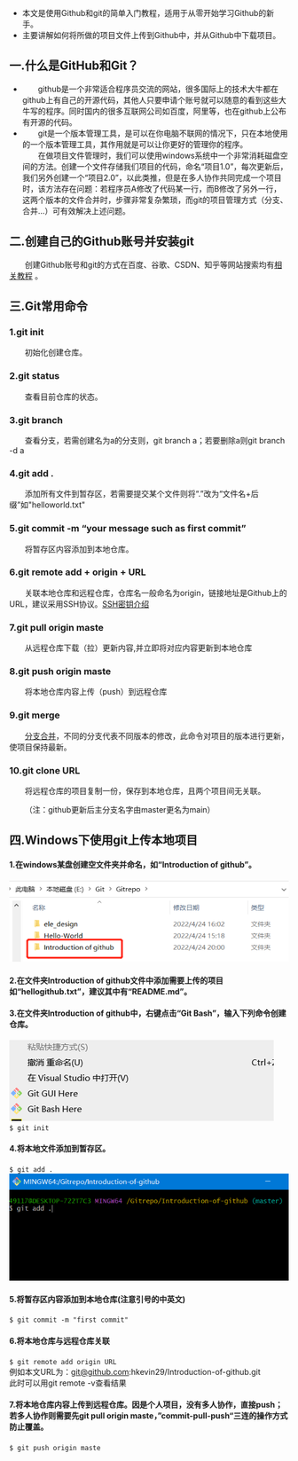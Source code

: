 - 本文是使用Github和git的简单入门教程，适用于从零开始学习Github的新手。
- 主要讲解如何将所做的项目文件上传到Github中，并从Github中下载项目。
## 一.什么是GitHub和Git？
- &emsp;&emsp;github是一个非常适合程序员交流的网站，很多国际上的技术大牛都在github上有自己的开源代码，其他人只要申请个账号就可以随意的看到这些大牛写的程序。同时国内的很多互联网公司如百度，阿里等，也在github上公布有开源的代码。  
- &emsp;&emsp;git是一个版本管理工具，是可以在你电脑不联网的情况下，只在本地使用的一个版本管理工具，其作用就是可以让你更好的管理你的程序。  
&emsp;&emsp;在做项目文件管理时，我们可以使用windows系统中一个非常消耗磁盘空间的方法。创建一个文件存储我们项目的代码，命名“项目1.0”，每次更新后，我们另外创建一个“项目2.0”，以此类推，但是在多人协作共同完成一个项目时，该方法存在问题：若程序员A修改了代码某一行，而B修改了另外一行，这两个版本的文件合并时，步骤非常复杂繁琐，而git的项目管理方式（分支、合并...）可有效解决上述问题。  

## 二.创建自己的Github账号并安装git
&emsp;&emsp;创建Github账号和git的方式在百度、谷歌、CSDN、知乎等网站搜索均有[相关教程](https://www.zhihu.com/question/20070065/answer/1879847761) 。

## 三.Git常用命令

### **1.git init**  
&emsp;&emsp;初始化创建仓库。  

### **2.git status**  
&emsp;&emsp;查看目前仓库的状态。  
  
### **3.git branch**  
&emsp;&emsp;查看分支，若需创建名为a的分支则，git branch a；若要删除a则git branch -d a  
  
### **4.git add .**  
&emsp;&emsp;添加所有文件到暂存区，若需要提交某个文件则将“.”改为“文件名+后缀”如"helloworld.txt"  
  
### **5.git commit -m “your message such as first commit”**  
&emsp;&emsp;将暂存区内容添加到本地仓库。  
  
### **6.git remote add + origin + URL**  
&emsp;&emsp;关联本地仓库和远程仓库，仓库名一般命名为origin，链接地址是Github上的URL，建议采用SSH协议。[SSH密钥介绍](https://zhuanlan.zhihu.com/p/134349361)  
  
### **7.git pull origin maste**  
&emsp;&emsp;从远程仓库下载（拉）更新内容,并立即将对应内容更新到本地仓库  
  
### **8.git push origin maste**  
&emsp;&emsp;将本地仓库内容上传（push）到远程仓库  
  
### **9.git merge**  
&emsp;&emsp;[分支合并](https://zhuanlan.zhihu.com/p/149287658)，不同的分支代表不同版本的修改，此命令对项目的版本进行更新，使项目保持最新。

### **10.git clone URL**  
&emsp;&emsp;将远程仓库的项目复制一份，保存到本地仓库，且两个项目间无关联。

&emsp;&emsp;（注：github更新后主分支名字由master更名为main）  
## 四.Windows下使用git上传本地项目
#### 1.在windows某盘创建空文件夹并命名，如“Introduction of github”。  
![图片1](picture/intro.jpg)  
#### 2.在文件夹Introduction of github文件中添加需要上传的项目如“hellogithub.txt”，建议其中有“README.md”。  
#### 3.在文件夹Introduction of github中，右键点击“Git Bash”，输入下列命令创建仓库。  
![图片1](picture/gitbash.jpg)  
`$ git init`  
#### 4.将本地文件添加到暂存区。  
`$ git add .`  
![图片1](picture/gitadd.jpg)  
#### 5.将暂存区内容添加到本地仓库(注意引号的中英文)  
`$ git commit -m "first commit"`  
#### 6.将本地仓库与远程仓库关联  
`$ git remote add origin URL`  
例如本文URL为：git@github.com:hkevin29/Introduction-of-github.git  
此时可以用git remote -v查看结果  
#### 7.将本地仓库内容上传到远程仓库。因是个人项目，没有多人协作，直接push；若多人协作则需要先git pull origin maste，”commit-pull-push“三连的操作方式防止覆盖。  
`$ git push origin maste`  
  

